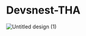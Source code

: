 # Devsnest-THA
![Untitled design (1)](https://user-images.githubusercontent.com/66811279/122595584-51b5dc00-d086-11eb-828e-57546da5bbba.png)
